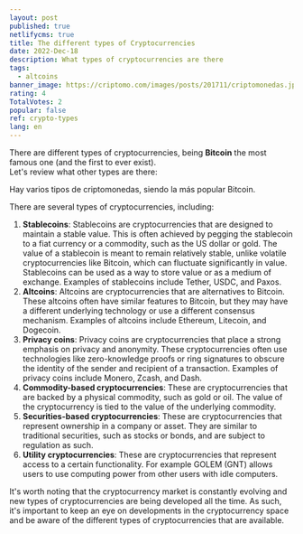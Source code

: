 ```yaml
---
layout: post
published: true
netlifycms: true
title: The different types of Cryptocurrencies
date: 2022-Dec-18
description: What types of cryptocurrencies are there
tags:
  - altcoins
banner_image: https://criptomo.com/images/posts/201711/criptomonedas.jpg
rating: 4
TotalVotes: 2
popular: false
ref: crypto-types
lang: en
---
```

There are different types of cryptocurrencies, being **Bitcoin** the most famous one (and the first to ever exist).\
L﻿et's review what other types are there:

Hay varios tipos de criptomonedas, siendo la más popular Bitcoin.

<!--EndFragment-->There are several types of cryptocurrencies, including:

1. **Stablecoins**: Stablecoins are cryptocurrencies that are designed to maintain a stable value. This is often achieved by pegging the stablecoin to a fiat currency or a commodity, such as the US dollar or gold. The value of a stablecoin is meant to remain relatively stable, unlike volatile cryptocurrencies like Bitcoin, which can fluctuate significantly in value. Stablecoins can be used as a way to store value or as a medium of exchange. Examples of stablecoins include Tether, USDC, and Paxos.
2. **Altcoins**: Altcoins are cryptocurrencies that are alternatives to Bitcoin. These altcoins often have similar features to Bitcoin, but they may have a different underlying technology or use a different consensus mechanism. Examples of altcoins include Ethereum, Litecoin, and Dogecoin.
3. **Privacy coins**: Privacy coins are cryptocurrencies that place a strong emphasis on privacy and anonymity. These cryptocurrencies often use technologies like zero-knowledge proofs or ring signatures to obscure the identity of the sender and recipient of a transaction. Examples of privacy coins include Monero, Zcash, and Dash.
4. **Commodity-based cryptocurrencies**: These are cryptocurrencies that are backed by a physical commodity, such as gold or oil. The value of the cryptocurrency is tied to the value of the underlying commodity.
5. **Securities-based cryptocurrencies**: These are cryptocurrencies that represent ownership in a company or asset. They are similar to traditional securities, such as stocks or bonds, and are subject to regulation as such.
6. **U﻿tility cryptocurrencies**: These are cryptocurrencies that represent access to a certain functionality. For example GOLEM (GNT) allows users to use computing power from other users with idle computers.

It's worth noting that the cryptocurrency market is constantly evolving and new types of cryptocurrencies are being developed all the time. As such, it's important to keep an eye on developments in the cryptocurrency space and be aware of the different types of cryptocurrencies that are available.